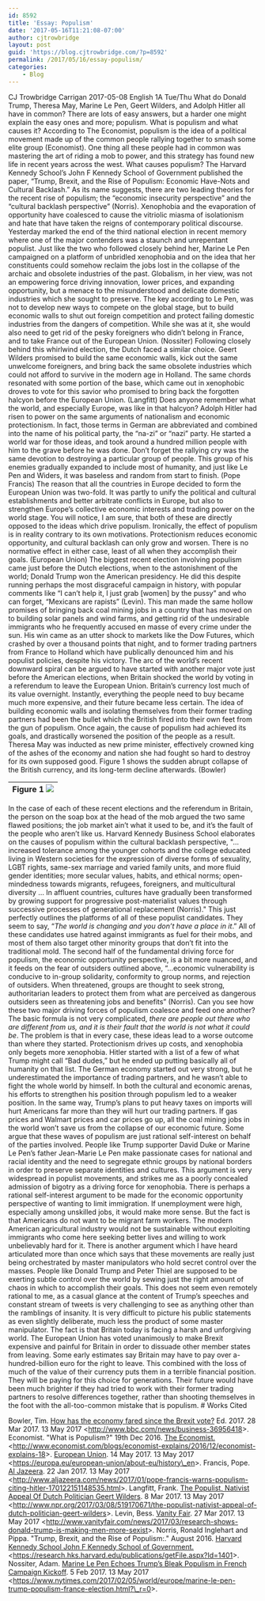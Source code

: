 ```yaml
---
id: 8592
title: 'Essay: Populism'
date: '2017-05-16T11:21:08-07:00'
author: cjtrowbridge
layout: post
guid: 'https://blog.cjtrowbridge.com/?p=8592'
permalink: /2017/05/16/essay-populism/
categories:
    - Blog
---
```


CJ Trowbridge Carrigan 2017-05-08 English 1A Tue/Thu What do Donald Trump, Theresa May, Marine Le Pen, Geert Wilders, and Adolph Hitler all have in common? There are lots of easy answers, but a harder one might explain the easy ones and more; populism. What is populism and what causes it? According to The Economist, populism is the idea of a political movement made up of the common people rallying together to smash some elite group (Economist). One thing all these people had in common was mastering the art of riding a mob to power, and this strategy has found new life in recent years across the west. What causes populism? The Harvard Kennedy School’s John F Kennedy School of Government published the paper, “Trump, Brexit, and the Rise of Populism: Economic Have-Nots and Cultural Backlash.” As its name suggests, there are two leading theories for the recent rise of populism; the “economic insecurity perspective” and the “cultural backlash perspective” (Norris). Xenophobia and the evaporation of opportunity have coalesced to cause the vitriolic miasma of isolationism and hate that have taken the reigns of contemporary political discourse. Yesterday marked the end of the third national election in recent memory where one of the major contenders was a staunch and unrepentant populist. Just like the two who followed closely behind her, Marine Le Pen campaigned on a platform of unbridled xenophobia and on the idea that her constituents could somehow reclaim the jobs lost in the collapse of the archaic and obsolete industries of the past. Globalism, in her view, was not an empowering force driving innovation, lower prices, and expanding opportunity, but a menace to the misunderstood and delicate domestic industries which she sought to preserve. The key according to Le Pen, was not to develop new ways to compete on the global stage, but to build economic walls to shut out foreign competition and protect failing domestic industries from the dangers of competition. While she was at it, she would also need to get rid of the pesky foreigners who didn’t belong in France, and to take France out of the European Union. (Nossiter) Following closely behind this whirlwind election, the Dutch faced a similar choice. Geert Wilders promised to build the same economic walls, kick out the same unwelcome foreigners, and bring back the same obsolete industries which could not afford to survive in the modern age in Holland. The same chords resonated with some portion of the base, which came out in xenophobic droves to vote for this savior who promised to bring back the forgotten halcyon before the European Union. (Langfitt) Does anyone remember what the world, and especially Europe, was like in that halcyon? Adolph Hitler had risen to power on the same arguments of nationalism and economic protectionism. In fact, those terms in German are abbreviated and combined into the name of his political party, the “na-zi” or “nazi” party. He started a world war for those ideas, and took around a hundred million people with him to the grave before he was done. Don’t forget the rallying cry was the same devotion to destroying a particular group of people. This group of his enemies gradually expanded to include most of humanity, and just like Le Pen and Widers, it was baseless and random from start to finish. (Pope Francis) The reason that all the countries in Europe decided to form the European Union was two-fold. It was partly to unify the political and cultural establishments and better arbitrate conflicts in Europe, but also to strengthen Europe’s collective economic interests and trading power on the world stage. You will notice, I am sure, that both of these are directly opposed to the ideas which drive populism. Ironically, the effect of populism is in reality contrary to its own motivations. Protectionism reduces economic opportunity, and cultural backlash can only grow and worsen. There is no normative effect in either case, least of all when they accomplish their goals. (European Union) The biggest recent election involving populism came just before the Dutch elections, when to the astonishment of the world; Donald Trump won the American presidency. He did this despite running perhaps the most disgraceful campaign in history, with popular comments like “I can’t help it, I just grab \[women\] by the pussy” and who can forget, “Mexicans are rapists” (Levin). This man made the same hollow promises of bringing back coal mining jobs in a country that has moved on to building solar panels and wind farms, and getting rid of the undesirable immigrants who he frequently accused en masse of every crime under the sun. His win came as an utter shock to markets like the Dow Futures, which crashed by over a thousand points that night, and to former trading partners from France to Holland which have publically denounced him and his populist policies, despite his victory. The arc of the world’s recent downward spiral can be argued to have started with another major vote just before the American elections, when Britain shocked the world by voting in a referendum to leave the European Union. Britain’s currency lost much of its value overnight. Instantly, everything the people need to buy became much more expensive, and their future became less certain. The idea of building economic walls and isolating themselves from their former trading partners had been the bullet which the British fired into their own feet from the gun of populism. Once again, the cause of populism had achieved its goals, and drastically worsened the position of the people as a result. Theresa May was inducted as new prime minister, effectively crowned king of the ashes of the economy and nation she had fought so hard to destroy for its own supposed good. Figure 1 shows the sudden abrupt collapse of the British currency, and its long-term decline afterwards. (Bowler)

| Figure 1 ![](https://blog.cjtrowbridge.com/wp-content/uploads/2017/05/pound-post-brexit-1-1.jpg) |
|---|

In the case of each of these recent elections and the referendum in Britain, the person on the soap box at the head of the mob argued the two same flawed positions; the job market ain’t what it used to be, and it’s the fault of the people who aren’t like us. Harvard Kennedy Business School elaborates on the causes of populism within the cultural backlash perspective, "…increased tolerance among the younger cohorts and the college educated living in Western societies for the expression of diverse forms of sexuality, LGBT rights, same-sex marriage and varied family units, and more fluid gender identities; more secular values, habits, and ethical norms; open-mindedness towards migrants, refugees, foreigners, and multicultural diversity … In affluent countries, cultures have gradually been transformed by growing support for progressive post-materialist values through successive processes of generational replacement (Norris)." This just perfectly outlines the platforms of all of these populist candidates. They seem to say, “*The world is changing and you don’t have a place in it*.” All of these candidates use hatred against immigrants as fuel for their mobs, and most of them also target other minority groups that don’t fit into the traditional mold. The second half of the fundamental driving force for populism, the economic opportunity perspective, is a bit more nuanced, and it feeds on the fear of outsiders outlined above, “…economic vulnerability is conducive to in-group solidarity, conformity to group norms, and rejection of outsiders. When threatened, groups are thought to seek strong, authoritarian leaders to protect them from what are perceived as dangerous outsiders seen as threatening jobs and benefits” (Norris). Can you see how these two major driving forces of populism coalesce and feed one another? The basic formula is not very complicated, *there are people out there who are different from us, and it is their fault that the world is not what it could be*. The problem is that in every case, these ideas lead to a worse outcome than where they started. Protectionism drives up costs, and xenophobia only begets more xenophobia. Hitler started with a list of a few of what Trump might call “Bad dudes,” but he ended up putting basically all of humanity on that list. The German economy started out very strong, but he underestimated the importance of trading partners, and he wasn’t able to fight the whole world by himself. In both the cultural and economic arenas, his efforts to strengthen his position through populism led to a weaker position. In the same way, Trump’s plans to put heavy taxes on imports will hurt Americans far more than they will hurt our trading partners. If gas prices and Walmart prices and car prices go up, all the coal mining jobs in the world won’t save us from the collapse of our economic future. Some argue that these waves of populism are just rational self-interest on behalf of the parties involved. People like Trump supporter David Duke or Marine Le Pen’s father Jean-Marie Le Pen make passionate cases for national and racial identity and the need to segregate ethnic groups by national borders in order to preserve separate identities and cultures. This argument is very widespread in populist movements, and strikes me as a poorly concealed admission of bigotry as a driving force for xenophobia. There is perhaps a rational self-interest argument to be made for the economic opportunity perspective of wanting to limit immigration. If unemployment were high, especially among unskilled jobs, it would make more sense. But the fact is that Americans do not want to be migrant farm workers. The modern American agricultural industry would not be sustainable without exploiting immigrants who come here seeking better lives and willing to work unbelievably hard for it. There is another argument which I have heard articulated more than once which says that these movements are really just being orchestrated by master manipulators who hold secret control over the masses. People like Donald Trump and Peter Thiel are supposed to be exerting subtle control over the world by sewing just the right amount of chaos in which to accomplish their goals. This does not seem even remotely rational to me, as a casual glance at the content of Trump’s speeches and constant stream of tweets is very challenging to see as anything other than the ramblings of insanity. It is very difficult to picture his public statements as even slightly deliberate, much less the product of some master manipulator. The fact is that Britain today is facing a harsh and unforgiving world. The European Union has voted unanimously to make Brexit expensive and painful for Britain in order to dissuade other member states from leaving. Some early estimates say Britain may have to pay over a-hundred-billion euro for the right to leave. This combined with the loss of much of the value of their currency puts them in a terrible financial position. They will be paying for this choice for generations. Their future would have been much brighter if they had tried to work with their former trading partners to resolve differences together, rather than shooting themselves in the foot with the all-too-common mistake that is populism. # Works Cited

Bowler, Tim. <u>How has the economy fared since the Brexit vote?</u> Ed. 2017. 28 Mar 2017. 13 May 2017 &lt;http://www.bbc.com/news/business-36956418&gt;. Economist. "What is Populism?" 19th Dec 2016. <u>The Economist.</u> &lt;http://www.economist.com/blogs/economist-explains/2016/12/economist-explains-18&gt;. <u>European Union</u>. 14 May 2017. 13 May 2017 &lt;https://europa.eu/european-union/about-eu/history\_en&gt;. Francis, Pope. <u>Al Jazeera</u>. 22 Jan 2017. 13 May 2017 &lt;http://www.aljazeera.com/news/2017/01/pope-francis-warns-populism-citing-hitler-170122151148535.html&gt;. Langfitt, Frank. <u>The Populist, Nativist Appeal Of Dutch Politician Geert Wilders</u>. 8 Mar 2017. 13 May 2017 &lt;http://www.npr.org/2017/03/08/519170671/the-populist-nativist-appeal-of-dutch-politician-geert-wilders&gt;. Levin, Bess. <u>Vanity Fair</u>. 27 Mar 2017. 13 May 2017 &lt;http://www.vanityfair.com/news/2017/03/research-shows-donald-trump-is-making-men-more-sexist&gt;. Norris, Ronald Inglehart and Pippa. "Trump, Brexit, and the Rise of Populism:." August 2016. <u>Harvard Kennedy School John F Kennedy School of Government.</u> &lt;https://research.hks.harvard.edu/publications/getFile.aspx?Id=1401&gt;. Nossiter, Adam. <u>Marine Le Pen Echoes Trump’s Bleak Populism in French Campaign Kickoff</u>. 5 Feb 2017. 13 May 2017 &lt;https://www.nytimes.com/2017/02/05/world/europe/marine-le-pen-trump-populism-france-election.html?\_r=0&gt;.